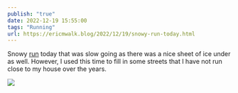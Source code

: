 ```yaml
---
publish: "true"
date: 2022-12-19 15:55:00
tags: "Running"
url: https://ericmwalk.blog/2022/12/19/snowy-run-today.html
---
```


Snowy [run](http://www.strava.com/activities/8268035508) today that was slow going as there was a nice sheet of ice under as well. However, I used this time to fill in some streets that I have not run close to my house over the years.

![](https://ericmwalk.blog/uploads/2023/d95a455a32.png)